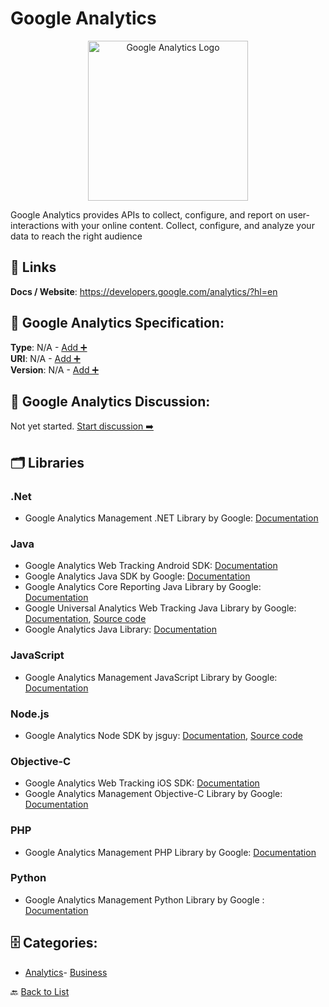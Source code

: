 # Google Analytics
<p align="center">
    <img width="256" src="https://raw.githubusercontent.com/apis-list/apis-list/main/apis/google-analytics/logo_256x256.png" alt="Google Analytics Logo"/>
</p>
Google Analytics provides APIs to collect, configure, and report on user-interactions with your online content. Collect, configure, and analyze your data to reach the right audience

##  🔗 Links
**Docs / Website**: https://developers.google.com/analytics/?hl=en

## 🧬 Google Analytics Specification:
**Type**: N/A - [Add ➕](https://github.com/apis-list/apis-list/edit/main/apis.yaml#L8308)  
**URI**: N/A - [Add ➕](https://github.com/apis-list/apis-list/edit/main/apis.yaml#L8308)  
**Version**: N/A - [Add ➕](https://github.com/apis-list/apis-list/edit/main/apis.yaml#L8308)

## 💬 Google Analytics Discussion:
Not yet started. [Start discussion ➡️](https://github.com/apis-list/apis-list/discussions/new)

## 🗂️ Libraries
### .Net
- Google Analytics Management .NET Library by Google: [Documentation](https://developers.google.com/api-client-library/dotnet/get_started)
### Java
- Google Analytics Web Tracking Android SDK: [Documentation](https://developers.google.com/analytics/devguides/collection/firebase/android/)
- Google Analytics Java SDK by Google: [Documentation](https://developers.google.com/analytics/devguides/collection/android/v4/)
- Google Analytics Core Reporting Java Library by Google: [Documentation](https://developers.google.com/analytics/devguides/reporting/core/v2/gdataJava)
- Google Universal Analytics Web Tracking Java Library by Google: [Documentation](https://developers.google.com/analytics/devguides/collection/analyticsjs/), [Source code](https://developers.google.com/analytics/devguides/collection/analyticsjs/)
- Google Analytics Java Library: [Documentation](https://developers.google.com/api-client-library/java/apis/analytics/v3)
### JavaScript
- Google Analytics Management JavaScript Library by Google: [Documentation](https://developers.google.com/api-client-library/javascript/start/start-js)
### Node.js
- Google Analytics Node SDK by jsguy: [Documentation](https://www.npmjs.com/package/ga-api), [Source code](https://github.com/jsguy/ga-api)
### Objective-C
- Google Analytics Web Tracking iOS SDK: [Documentation](https://developers.google.com/analytics/devguides/collection/firebase/ios/)
- Google Analytics Management Objective-C Library by Google: [Documentation](https://code.google.com/p/google-api-objectivec-client/)
### PHP
- Google Analytics Management PHP Library by Google: [Documentation](https://developers.google.com/api-client-library/php/)
### Python
- Google Analytics Management Python Library by Google : [Documentation](https://developers.google.com/api-client-library/python/)


## 🗄️ Categories:
- [Analytics](https://github.com/apis-list/apis-list#analytics-)- [Business](https://github.com/apis-list/apis-list#business-)

🔙  [Back to List](https://github.com/apis-list/apis-list)
